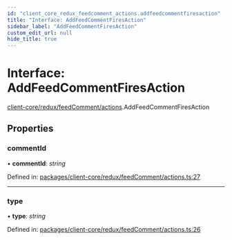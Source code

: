 ```yaml
---
id: "client_core_redux_feedcomment_actions.addfeedcommentfiresaction"
title: "Interface: AddFeedCommentFiresAction"
sidebar_label: "AddFeedCommentFiresAction"
custom_edit_url: null
hide_title: true
---
```


# Interface: AddFeedCommentFiresAction

[client-core/redux/feedComment/actions](../modules/client_core_redux_feedcomment_actions.md).AddFeedCommentFiresAction

## Properties

### commentId

• **commentId**: *string*

Defined in: [packages/client-core/redux/feedComment/actions.ts:27](https://github.com/xr3ngine/xr3ngine/blob/5c3dcaef1/packages/client-core/redux/feedComment/actions.ts#L27)

___

### type

• **type**: *string*

Defined in: [packages/client-core/redux/feedComment/actions.ts:26](https://github.com/xr3ngine/xr3ngine/blob/5c3dcaef1/packages/client-core/redux/feedComment/actions.ts#L26)
